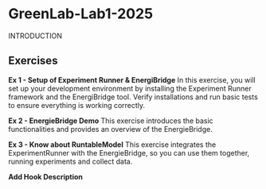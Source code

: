 # GreenLab-Lab1-2025
INTRODUCTION

## Exercises
**Ex 1 - Setup of Experiment Runner & EnergiBridge**
In this exercise, you will set up your development environment by installing the Experiment Runner framework and the EnergiBridge tool. Verify installations and run basic tests to ensure everything is working correctly.

**Ex 2 - EnergieBridge Demo**
This exercise introduces the basic functionalities and provides an overview of the EnergieBridge.

**Ex 3 - Know about RuntableModel**
This exercise integrates the ExperimentRunner with the EnergieBridge, so you can use them together, running experiments and collect data.

**Add Hook Description**
